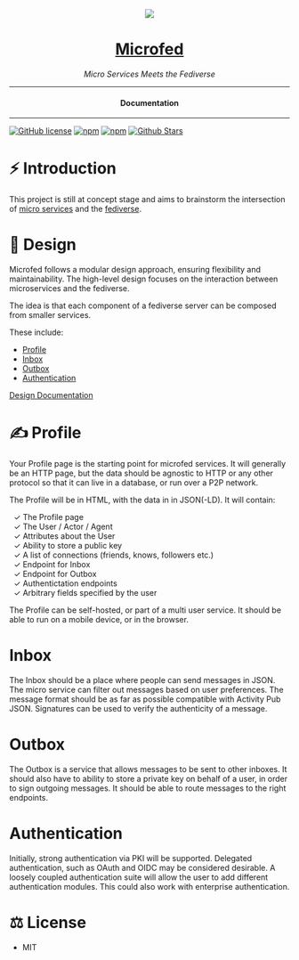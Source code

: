 <div align="center">
  <img src="https://microfed.org/images/microfed.jpg" />
  <h1><a href="https://microfed.org/">Microfed</a></h1>
</div>

<div align="center">  
<i>Micro Services Meets the Fediverse</i>
</div>

---

<div align="center">
<h4>Documentation</h4>
</div>
  
---
  
[![GitHub license](https://img.shields.io/badge/license-MIT-blue.svg)](https://github.com/micro-fed/microfed.org/blob/gh-pages/LICENSE)
[![npm](https://img.shields.io/npm/v/microfed)](https://npmjs.com/package/microfed)
[![npm](https://img.shields.io/npm/dw/microfed.svg)](https://npmjs.com/package/microfed)
[![Github Stars](https://img.shields.io/github/stars/micro-fed/microfed.org.svg)](https://github.com/micro-fed/microfed.org/)
  
# ⚡️ Introduction

This project is still at concept stage and aims to brainstorm the intersection of [micro services](https://en.wikipedia.org/wiki/Microservices) and the [fediverse](https://en.wikipedia.org/wiki/Fediverse).

# 🎨 Design

Microfed follows a modular design approach, ensuring flexibility and maintainability. The high-level design focuses on the interaction between microservices and the fediverse.

The idea is that each component of a fediverse server can be composed from smaller services.

These include:
- [Profile](#Profile)
- [Inbox](#Inbox)
- [Outbox](#Outbox)
- [Authentication](#Authentication)

[Design Documentation](./DESIGN.md)


# ✍️ Profile

Your Profile page is the starting point for microfed services.  It will generally be an HTTP page, but the data should be agnostic to HTTP or any other protocol so that it can live in a database, or run over a P2P network.

The Profile will be in HTML, with the data in in JSON(-LD).  It will contain:

&nbsp;&nbsp;✓&nbsp;The Profile page  
&nbsp;&nbsp;✓&nbsp;The User / Actor / Agent  
&nbsp;&nbsp;✓&nbsp;Attributes about the User  
&nbsp;&nbsp;✓&nbsp;Ability to store a public key  
&nbsp;&nbsp;✓&nbsp;A list of connections (friends, knows, followers etc.)  
&nbsp;&nbsp;✓&nbsp;Endpoint for Inbox  
&nbsp;&nbsp;✓&nbsp;Endpoint for Outbox  
&nbsp;&nbsp;✓&nbsp;Authentictation endpoints  
&nbsp;&nbsp;✓&nbsp;Arbitrary fields specified by the user  

The Profile can be self-hosted, or part of a multi user service.  It should be able to run on a mobile device, or in the browser.

# Inbox

The Inbox should be a place where people can send messages in JSON.  The micro service can filter out messages based on user preferences.  The message format should be as far as possible compatible with Activity Pub JSON.  Signatures can be used to verify the authenticity of a message.

# Outbox

The Outbox is a service that allows messages to be sent to other inboxes.  It should also have to ability to store a private key on behalf of a user, in order to sign outgoing messages.  It should be able to route messages to the right endpoints.

# Authentication

Initially, strong authentication via PKI will be supported.  Delegated authentication, such as OAuth and OIDC may be considered desirable.  A loosely coupled authentication suite will allow the user to add different authentication modules.  This could also work with enterprise authentication. 

# ⚖️ License

- MIT
